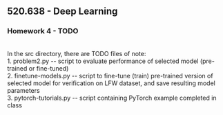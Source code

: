## 520.638 - Deep Learning
### Homework 4 - TODO
<br>
In the src directory, there are TODO files of note: <br>
1. problem2.py         --  script to evaluate performance of selected model (pre-trained or fine-tuned) <br>
2. finetune-models.py  --  script to fine-tune (train) pre-trained version of selected model for verification on LFW dataset, and save resulting model parameters <br>
3. pytorch-tutorials.py  --  script containing PyTorch example completed in class <br>

